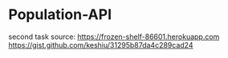 # Population-API
second task
source: https://frozen-shelf-86601.herokuapp.com
https://gist.github.com/keshiu/31295b87da4c289cad24
